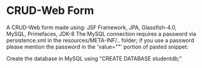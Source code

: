 # CRUD-Web Form
A CRUD-Web form made using: JSF Framework, JPA, Glassfish-4.0, MySQL, Primefaces, JDK-8
The MySQL connection requires a password via persistence.xml in the resources/META-INF/.. folder; if you use a password please mention the password in the 'value=""' portion of pasted snippet:
<property name="javax.persistence.jdbc.password" value=""/>

Create the database in MySQL using  "CREATE DATABASE studentdb;"
